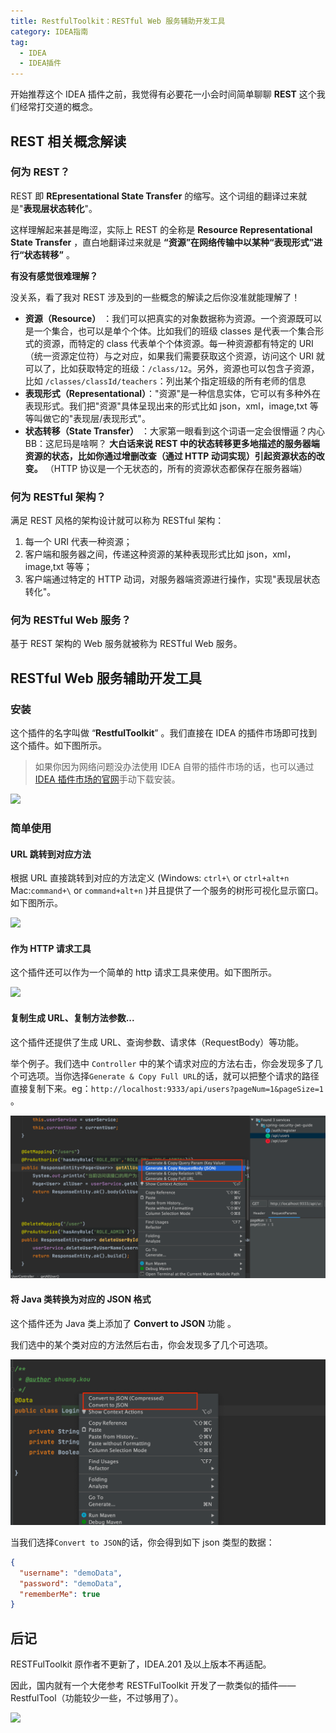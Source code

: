 ```yaml
---
title: RestfulToolkit：RESTful Web 服务辅助开发工具
category: IDEA指南
tag:
  - IDEA
  - IDEA插件
---
```



开始推荐这个 IDEA 插件之前，我觉得有必要花一小会时间简单聊聊 **REST** 这个我们经常打交道的概念。

## REST 相关概念解读

### 何为 REST？

REST 即 **REpresentational State Transfer** 的缩写。这个词组的翻译过来就是"**表现层状态转化**"。

这样理解起来甚是晦涩，实际上 REST 的全称是 **Resource Representational State Transfer** ，直白地翻译过来就是 **“资源”在网络传输中以某种“表现形式”进行“状态转移”** 。

**有没有感觉很难理解？**

没关系，看了我对 REST 涉及到的一些概念的解读之后你没准就能理解了！

- **资源（Resource）** ：我们可以把真实的对象数据称为资源。一个资源既可以是一个集合，也可以是单个个体。比如我们的班级 classes 是代表一个集合形式的资源，而特定的 class 代表单个个体资源。每一种资源都有特定的 URI（统一资源定位符）与之对应，如果我们需要获取这个资源，访问这个 URI 就可以了，比如获取特定的班级：`/class/12`。另外，资源也可以包含子资源，比如 `/classes/classId/teachers`：列出某个指定班级的所有老师的信息
- **表现形式（Representational）**："资源"是一种信息实体，它可以有多种外在表现形式。我们把"资源"具体呈现出来的形式比如 json，xml，image,txt 等等叫做它的"表现层/表现形式"。
- **状态转移（State Transfer）** ：大家第一眼看到这个词语一定会很懵逼？内心 BB：这尼玛是啥啊？ **大白话来说 REST 中的状态转移更多地描述的服务器端资源的状态，比如你通过增删改查（通过 HTTP 动词实现）引起资源状态的改变。** （HTTP 协议是一个无状态的，所有的资源状态都保存在服务器端）

### 何为 RESTful 架构？

满足 REST 风格的架构设计就可以称为 RESTful 架构：

1. 每一个 URI 代表一种资源；
2. 客户端和服务器之间，传递这种资源的某种表现形式比如 json，xml，image,txt 等等；
3. 客户端通过特定的 HTTP 动词，对服务器端资源进行操作，实现"表现层状态转化"。

### 何为 RESTful Web 服务？

基于 REST 架构的 Web 服务就被称为 RESTful Web 服务。

## RESTful Web 服务辅助开发工具

### 安装

这个插件的名字叫做 “**RestfulToolkit**” 。我们直接在 IDEA 的插件市场即可找到这个插件。如下图所示。

> 如果你因为网络问题没办法使用 IDEA 自带的插件市场的话，也可以通过[IDEA 插件市场的官网](https://plugins.jetbrains.com/idea)手动下载安装。

![](https://p3-juejin.byteimg.com/tos-cn-i-k3u1fbpfcp/41a9bfa18920403ba4db83e324f8621e~tplv-k3u1fbpfcp-zoom-1.image)

### 简单使用

#### URL 跳转到对应方法

根据 URL 直接跳转到对应的方法定义 (Windows: `ctrl+\` or `ctrl+alt+n` Mac:`command+\` or `command+alt+n` )并且提供了一个服务的树形可视化显示窗口。 如下图所示。

![](https://p3-juejin.byteimg.com/tos-cn-i-k3u1fbpfcp/c26ea05ad472488fbf9eb21627964bee~tplv-k3u1fbpfcp-zoom-1.image)

#### 作为 HTTP 请求工具

这个插件还可以作为一个简单的 http 请求工具来使用。如下图所示。

![](https://guide-blog-images.oss-cn-shenzhen.aliyuncs.com/javaguide/RestfulToolkit2.png)

#### 复制生成 URL、复制方法参数...

这个插件还提供了生成 URL、查询参数、请求体（RequestBody）等功能。

举个例子。我们选中 `Controller` 中的某个请求对应的方法右击，你会发现多了几个可选项。当你选择`Generate & Copy Full URL`的话，就可以把整个请求的路径直接复制下来。eg：`http://localhost:9333/api/users?pageNum=1&pageSize=1` 。

![](pictures/RestfulToolkit3.png)

#### 将 Java 类转换为对应的 JSON 格式

这个插件还为 Java 类上添加了 **Convert to JSON** 功能 。

我们选中的某个类对应的方法然后右击，你会发现多了几个可选项。

![](pictures/RestfulToolkit4.png)

当我们选择`Convert to JSON`的话，你会得到如下 json 类型的数据：

```json
{
  "username": "demoData",
  "password": "demoData",
  "rememberMe": true
}
```

## 后记

RESTFulToolkit 原作者不更新了，IDEA.201 及以上版本不再适配。

因此，国内就有一个大佬参考 RESTFulToolkit 开发了一款类似的插件——RestfulTool（功能较少一些，不过够用了）。

![](https://guide-blog-images.oss-cn-shenzhen.aliyuncs.com/javaguide/image-20210830112030237.png)